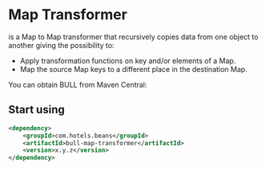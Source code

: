 <head>
    <title>Map Transformer</title>
</head>

# Map Transformer

is a Map to Map transformer that recursively copies data from one object to another giving the possibility to:

* Apply transformation functions on key and/or elements of a Map.
* Map the source Map keys to a different place in the destination Map.

You can obtain BULL from Maven Central: 

## Start using

```xml
<dependency>
    <groupId>com.hotels.beans</groupId>
    <artifactId>bull-map-transformer</artifactId>
    <version>x.y.z</version>
</dependency>
```